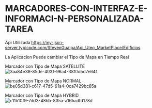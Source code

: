 # MARCADORES-CON-INTERFAZ-E-INFORMACI-N-PERSONALIZADA-TAREA

Api Utilizada
https://my-json-server.typicode.com/StevenGualpa/Api_Uteq_MarketPlace/Edificios

La Aplicacion Puede cambiar el Tipo de Mapa en Tiempo Real



Marcador con Tipo de Mapa SATELLITE
![3aa84e38-85de-4031-96a4-38f0d5d7e64f](https://user-images.githubusercontent.com/68717276/187023531-1d933f37-a56c-456a-b9a6-f9e7a9cc1278.jpg)


Marcador con Tipo de Mapa NORMAL
![be05d381-c617-47d5-91a4-0ca7429bc85a](https://user-images.githubusercontent.com/68717276/187023532-e1985b69-b1cf-4029-8569-798e0ccdd073.jpg)


Marcador con Tipo de Mapa HYBRID
![c11b10f9-7dd3-48bb-835a-a165adfd178d](https://user-images.githubusercontent.com/68717276/187023533-b85470a7-5e02-4a34-99ed-1f0ef56552bb.jpg)

